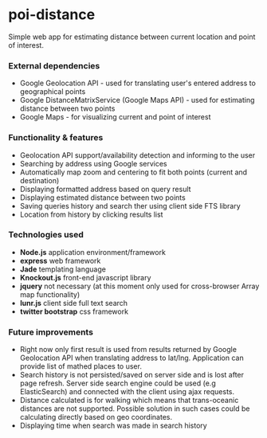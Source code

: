 poi-distance
============

Simple web app for estimating distance between current location and point of interest.


### External dependencies

* Google Geolocation API - used for translating user's entered address to geographical points
* Google DistanceMatrixService (Google Maps API) - used for estimating distance between two points
* Google Maps - for visualizing current and point of interest


### Functionality & features

* Geolocation API support/availability detection and informing to the user
* Searching by address using Google services
* Automatically map zoom and centering to fit both points (current and destination)
* Displaying formatted address based on query result
* Displaying estimated distance between two points
* Saving queries history and search ther using client side FTS library
* Location from history by clicking results list

### Technologies used

* __Node.js__ application environment/framework
* __express__ web framework
* __Jade__ templating language
* __Knockout.js__ front-end javascript library
* __jquery__ not necessary (at this moment only used for cross-browser Array map functionality)
* __lunr.js__ client side full text search
* __twitter bootstrap__ css framework


### Future improvements

* Right now only first result is used from results returned by Google Geolocation API when translating address to lat/lng. Application can provide list of mathed places to user.
* Search history is not persisted/saved on server side and is lost after page refresh. Server side search engine could be used (e.g ElasticSearch) and connected with the client using ajax requests. 
* Distance calculated is for walking which means that trans-oceanic distances are not supported. Possible solution in such cases could be calculating directly based on geo coordinates.
* Displaying time when search was made in search history



